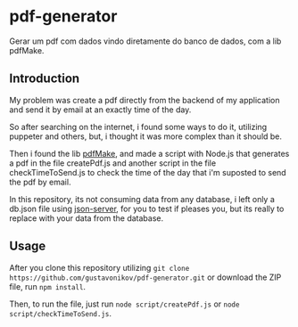 # pdf-generator
Gerar um pdf com dados vindo diretamente do banco de dados, com a lib pdfMake.

## Introduction

My problem was create a pdf directly from the backend of my application and send it by email at an exactly time of the day.

So after searching on the internet, i found some ways to do it, utilizing puppeter and others, but, i thought it was more complex than it should be.

Then i found the lib [pdfMake](http://pdfmake.org/#/), and made a script with Node.js that generates a pdf in the file createPdf.js
and another script in the file checkTimeToSend.js to check the time of the day that i'm suposted to send the pdf by email.

In this repository, its not consuming data from any database, i left only a db.json file using [json-server](https://www.npmjs.com/package/json-server),
for you to test if pleases you, but its really to replace with your data from the database.

## Usage

After you clone this repository utilizing ```git clone https://github.com/gustavonikov/pdf-generator.git``` or 
download the ZIP file, run ```npm install```.

Then, to run the file, just run ```node script/createPdf.js``` or ```node script/checkTimeToSend.js```.
